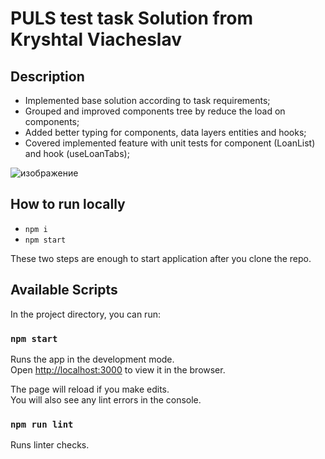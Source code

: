 # PULS test task Solution from Kryshtal Viacheslav

## Description

* Implemented base solution according to task requirements;
* Grouped and improved components tree by reduce the load on components;
* Added better typing for components, data layers entities and hooks;
* Covered implemented feature with unit tests for component (LoanList) and hook (useLoanTabs); 


![изображение](https://github.com/slavon1265/kryshtal_viacheslav_test_task/assets/60267157/c21ca82c-f089-4321-a8c3-3941ce6c4654)

## How to run locally

* `npm i`
* `npm start`

These two steps are enough to start application after you clone the repo.

## Available Scripts

In the project directory, you can run:

### `npm start`

Runs the app in the development mode.<br />
Open [http://localhost:3000](http://localhost:3000) to view it in the browser.

The page will reload if you make edits.<br />
You will also see any lint errors in the console.

### `npm run lint`

Runs linter checks.
